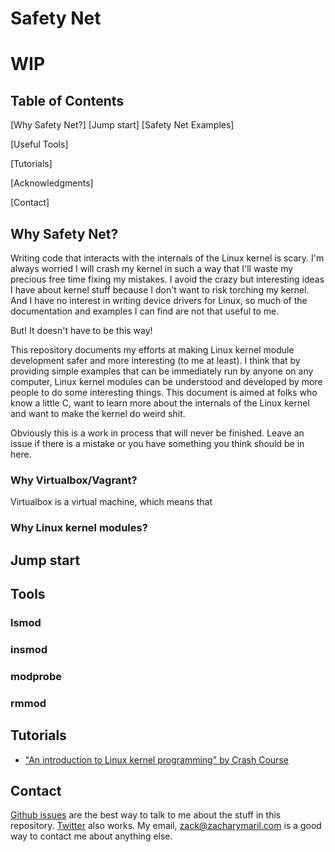# Safety Net
# WIP

## Table of Contents

[Why Safety Net?]
[Jump start]
[Safety Net Examples]

[Useful Tools]

[Tutorials]

[Acknowledgments]

[Contact]

## Why Safety Net?

Writing code that interacts with the internals of the Linux kernel is scary. I'm
always worried I will crash my kernel in such a way that I'll waste my precious
free time fixing my mistakes. I avoid the crazy but interesting ideas I have
about kernel stuff because I don't want to risk torching my kernel. And I have
no interest in writing device drivers for Linux, so much of the documentation
and examples I can find are not that useful to me.

But! It doesn't have to be this way! 

This repository documents my efforts at making Linux kernel module development
safer and more interesting (to me at least). I think that by providing simple
examples that can be immediately run by anyone on any computer, Linux kernel
modules can be understood and developed by more people to do some interesting
things. This document is aimed at folks who know a little C, want to learn more
about the internals of the Linux kernel and want to make the kernel do weird
shit.

Obviously this is a work in process that will never be finished. Leave an issue
if there is a mistake or you have something you think should be in here.

### Why Virtualbox/Vagrant?

Virtualbox is a virtual machine, which means that 

### Why Linux kernel modules?

## Jump start

##  Tools

### lsmod

### insmod

### modprobe

### rmmod

## Tutorials 

* ["An introduction to Linux kernel programming" by Crash Course](http://www.crashcourse.ca/introduction-linux-kernel-programming/introduction-linux-kernel-programming)

## Contact

[Github issues](https://github.com/zmaril/safety-net/issues) are the best way to
talk to me about the stuff in this repository.
[Twitter](https://twitter.com/zackmaril) also works. My email,
[zack@zacharymaril.com](mailto:zack@zacharymaril.com) is a good way to contact
me about anything else.
